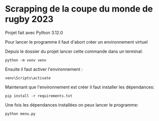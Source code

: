 # Scrapping de la coupe du monde de rugby 2023

Projet fait avec Python 3.12.0

Pour lancer le programme il faut d'abort créer un environnement virtuel

Depuis le dossier du projet lancer cette commande dans un terminal:

```
python -m venv venv
```

Ensuite il faut activer l'environnement :

```
venv\Scripts\activate
```

Maintenant que l'environnement est créer il faut installer les dépendances:

```
pip install -r requirements.txt
```

Une fois les dépendances installées on peux lancer le programme:

```
python menu.py
```
